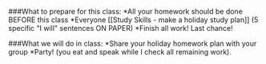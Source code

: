###What to prepare for this class:
*All your homework should be done BEFORE this class
*Everyone [[Study Skills - make a holiday study plan]] (5 specific "I will" sentences ON PAPER)
*Finish all work! Last chance!

###What we will do in class:
*Share your holiday homework plan with your group
*Party! (you eat and speak while I check all remaining work).
